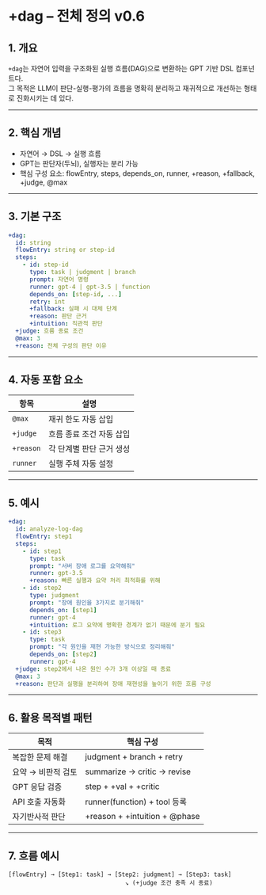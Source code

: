 # +dag – 전체 정의 v0.6

## 1. 개요

`+dag`는 자연어 입력을 구조화된 실행 흐름(DAG)으로 변환하는 GPT 기반 DSL 컴포넌트다.  
그 목적은 LLM이 판단-실행-평가의 흐름을 명확히 분리하고 재귀적으로 개선하는 형태로 진화시키는 데 있다.

---

## 2. 핵심 개념

- 자연어 → DSL → 실행 흐름
- GPT는 판단자(두뇌), 실행자는 분리 가능
- 핵심 구성 요소: flowEntry, steps, depends_on, runner, +reason, +fallback, +judge, @max

---

## 3. 기본 구조

```yaml
+dag:
  id: string
  flowEntry: string or step-id
  steps:
    - id: step-id
      type: task | judgment | branch
      prompt: 자연어 명령
      runner: gpt-4 | gpt-3.5 | function
      depends_on: [step-id, ...]
      retry: int
      +fallback: 실패 시 대체 단계
      +reason: 판단 근거
      +intuition: 직관적 판단
  +judge: 흐름 종료 조건
  @max: 3
  +reason: 전체 구성의 판단 이유
```

---

## 4. 자동 포함 요소

| 항목 | 설명 |
|------|------|
| `@max` | 재귀 한도 자동 삽입 |
| `+judge` | 흐름 종료 조건 자동 삽입 |
| `+reason` | 각 단계별 판단 근거 생성 |
| `runner` | 실행 주체 자동 설정 |

---

## 5. 예시

```yaml
+dag:
  id: analyze-log-dag
  flowEntry: step1
  steps:
    - id: step1
      type: task
      prompt: "서버 장애 로그를 요약해줘"
      runner: gpt-3.5
      +reason: 빠른 실행과 요약 처리 최적화를 위해
    - id: step2
      type: judgment
      prompt: "장애 원인을 3가지로 분기해줘"
      depends_on: [step1]
      runner: gpt-4
      +intuition: 로그 요약에 명확한 경계가 없기 때문에 분기 필요
    - id: step3
      type: task
      prompt: "각 원인을 재현 가능한 방식으로 정리해줘"
      depends_on: [step2]
      runner: gpt-4
  +judge: step2에서 나온 원인 수가 3개 이상일 때 종료
  @max: 3
  +reason: 판단과 실행을 분리하여 장애 재현성을 높이기 위한 흐름 구성
```

---

## 6. 활용 목적별 패턴

| 목적 | 핵심 구성 |
|------|-----------|
| 복잡한 문제 해결 | judgment + branch + retry |
| 요약 → 비판적 검토 | summarize → critic → revise |
| GPT 응답 검증 | step + +val + +critic |
| API 호출 자동화 | runner(function) + tool 등록 |
| 자기반사적 판단 | +reason + +intuition + @phase |

---

## 7. 흐름 예시

```
[flowEntry] → [Step1: task] → [Step2: judgment] → [Step3: task]
                                 ↘ (+judge 조건 충족 시 종료)
```
